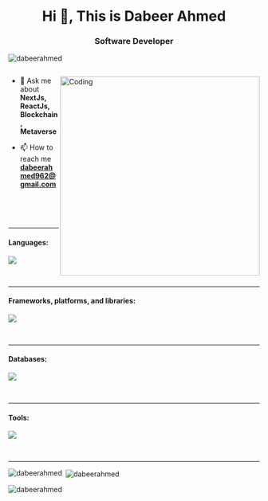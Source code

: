 <h1 align="center">Hi 👋, This is Dabeer Ahmed</h1>
<h3 align="center">Software Developer</h3>

<p align="left"> <img src="https://komarev.com/ghpvc/?username=dabeerahmed&label=Profile%20views&color=0e75b6&style=flat" alt="dabeerahmed" /> </p>

<p align="left"> <a href="https://twitter.com/" target="blank"><img src="https://img.shields.io/twitter/follow/?logo=twitter&style=for-the-badge" alt="" /></a> </p>

<img align="right" alt="Coding" width="400" src="https://t4.ftcdn.net/jpg/03/13/40/45/360_F_313404541_e9YZ3pht6oEEkMXuhxTboqXA2B2ShNnC.jpg">

- 💬 Ask me about **NextJs, ReactJs, Blockchain, Metaverse**

- 📫 How to reach me **dabeerahmed962@gmail.com**

<br>
<br>

<br />

---

#### Languages:

<p align="left">
    <img src="https://skillicons.dev/icons?i=ts,js,py,solidity,html,css,&perline=7"/>
</p>

<br />

---

#### Frameworks, platforms, and libraries:

<p align="left">
    <img src="https://skillicons.dev/icons?i=nextjs,react,bootstrap,tailwindcss,&perline=7"/>
</p>

<br />

---

#### Databases:

<p align="left">
    <img src="https://skillicons.dev/icons?i=mongodb,firebase&perline=7"/>
</p>

<br />

---

#### Tools:

<p align="left">
    <img src="https://skillicons.dev/icons?i=visualstudio,vscode,wordpress,xd,figma,ps,ai&perline=7"/>
</p>

<br />

---

<p><img align="left" src="https://github-readme-stats.vercel.app/api/top-langs?username=dabeerahmed&show_icons=true&locale=en&layout=compact" alt="dabeerahmed" /></p>

<p>&nbsp;<img align="center" src="https://github-readme-stats.vercel.app/api?username=dabeerahmed&show_icons=true&locale=en" alt="dabeerahmed" /></p>

<p><img align="center" src="https://github-readme-streak-stats.herokuapp.com/?user=dabeerahmed&" alt="dabeerahmed" /></p>
